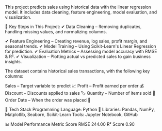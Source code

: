 This project predicts sales using historical data with the linear regression model. It includes data cleaning, feature engineering, model evaluation, and visualization.

📌 Key Steps in This Project:
✔ Data Cleaning – Removing duplicates, handling missing values, and normalizing columns.

✔ Feature Engineering – Creating revenue, log sales, profit margin, and seasonal trends.
✔ Model Training – Using Scikit-Learn's Linear Regression for prediction.
✔ Evaluation Metrics – Assessing model accuracy with RMSE & R².
✔ Visualization – Plotting actual vs predicted sales to gain business insights.

The dataset contains historical sales transactions, with the following key columns:

Sales – Target variable to predict 📈
Profit – Profit earned per order 💰
Discount – Discounts applied to sales 🏷️
Quantity – Number of items sold 🛒
Order Date – When the order was placed 📅

🚀 Tech Stack
Programming Language: Python 🐍
Libraries: Pandas, NumPy, Matplotlib, Seaborn, Scikit-Learn
Tools: Jupyter Notebook, GitHub

📊 Model Performance
Metric	Score
RMSE	244.00
R² Score	0.90
